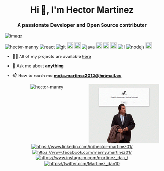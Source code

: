 

<!--
**hector-manny/hector-manny** is a ✨ _special_ ✨ repository because its `README.md` (this file) appears on your GitHub profile.

Here are some ideas to get you started:

- 🔭 I’m currently working on ...
- 🌱 I’m currently learning ...
- 👯 I’m looking to collaborate on ...
- 🤔 I’m looking for help with ...
- 💬 Ask me about ...
- 📫 How to reach me: ...
- 😄 Pronouns: ...
- ⚡ Fun fact: ...
-->
<h1 align="center">Hi 👋, I'm Hector Martinez </h1>
<h3 align="center">A passionate Developer and Open Source contributor </h3>

![image](https://github.com/saadeghi/saadeghi/blob/master/dino.gif)

<p align="left">
  <img src="https://komarev.com/ghpvc/?username=hector-manny" alt="hector-manny" />
   <img src="https://img.icons8.com/color/48/000000/react-native.png" alt="react" width="20" height="20"/>
  <img src="https://img.icons8.com/color/48/000000/git.png" alt="git" width="20" height="20"/> 
  <img src="https://img.icons8.com/color/48/000000/c-sharp-logo.png" width="20" height="20"/>
  <img src="https://img.icons8.com/color/48/000000/python.png" width="20" height="20" />
  <img src="https://img.icons8.com/color/48/000000/java-coffee-cup-logo.png" alt="java" width="20" height="20"/>
  <img src="https://img.icons8.com/color/50/000000/javascript.png" width="20" height="20" />
  <img src="https://img.icons8.com/fluent/48/000000/android-os.png" width="20" height="20" />
  <img src="https://img.icons8.com/color/48/000000/google-cloud-platform.png" width="20" height="20" />
  <img src="https://img.icons8.com/color/48/000000/intellij-idea.png" alt="II" width="20" height="20"/> 
  <img src="https://img.icons8.com/color/48/000000/nodejs.png" alt="nodejs" width="20" height="20"/>
  <img src="https://img.icons8.com/color/48/000000/kotlin.png" width="20" height="20"/>
  </p>
  
  
- 👨‍💻 All of my projects are available  [here](https://github.com/hector-manny?tab=repositories)

- 💬 Ask me about **anything**

- 📫 How to reach me **mejia.martinez2012@hotmail.es**

<p align="center"> 
   <img src="https://github-readme-stats.vercel.app/api?username=hector-manny&theme=blue-green&show_icons=true" alt="hector-manny" />
   <img align="right" src="https://github.com/hector-manny/hector-manny/blob/master/Gifs/ahh.gif?raw=true" width="230"/>
  </p>

<p align="center">
<a href="https://www.linkedin.com/in/hector-martinez01/" target="blank"><img align="center" src="https://cdn.jsdelivr.net/npm/simple-icons@3.0.1/icons/linkedin.svg" alt="https://www.linkedin.com/in/hector-martinez01/" height="20" width="20" /></a>
  <a href="https://www.facebook.com/manny.martinez01/" target="blank"><img align="center" src="https://cdn.jsdelivr.net/npm/simple-icons@3.0.1/icons/facebook.svg" alt="https://www.facebook.com/manny.martinez01/" height="20" width="20" /></a>
  <a href="https://www.instagram.com/martinez_dan_/" target="blank"><img align="center" src="https://cdn.jsdelivr.net/npm/simple-icons@3.0.1/icons/instagram.svg" alt="https://www.instagram.com/martinez_dan_/" height="20" width="20" /></a>
 <a href="https://twitter.com/Martinez_dan10" target="blank"><img align="center" src="https://cdn.jsdelivr.net/npm/simple-icons@3.0.1/icons/twitter.svg" alt="https://twitter.com/Martinez_dan10" height="20" width="20" /></a>

</p>
